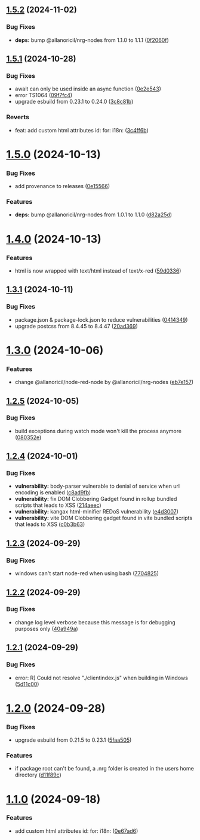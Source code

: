 ## [1.5.2](https://github.com/AllanOricil/nrg/compare/v1.5.1...v1.5.2) (2024-11-02)


### Bug Fixes

* **deps:** bump @allanoricil/nrg-nodes from 1.1.0 to 1.1.1 ([0f2060f](https://github.com/AllanOricil/nrg/commit/0f2060f659f12656ed2ebf8a0605e6cb1f5df87c))

## [1.5.1](https://github.com/AllanOricil/nrg/compare/v1.5.0...v1.5.1) (2024-10-28)


### Bug Fixes

* await can only be used inside an async function ([0e2e543](https://github.com/AllanOricil/nrg/commit/0e2e543c9db2d49568692bed846b25979876697f))
* error TS1064 ([09f7fc4](https://github.com/AllanOricil/nrg/commit/09f7fc479eb987ac1af086954bb7204a4c8f3771))
* upgrade esbuild from 0.23.1 to 0.24.0 ([3c8c81b](https://github.com/AllanOricil/nrg/commit/3c8c81b6b4f0e2fca46f4996ef1b332735fbebd7))


### Reverts

* feat: add custom html attributes id: for: i18n: ([3c4ff6b](https://github.com/AllanOricil/nrg/commit/3c4ff6bb84eb98f61a697b8dd9018142e84a255a))

# [1.5.0](https://github.com/AllanOricil/nrg/compare/v1.4.0...v1.5.0) (2024-10-13)


### Bug Fixes

* add provenance to releases ([0e15566](https://github.com/AllanOricil/nrg/commit/0e155665c3c037316c5b6d7e48b6bf06f98b37d6))


### Features

* **deps:** bump @allanoricil/nrg-nodes from 1.0.1 to 1.1.0 ([d82a25d](https://github.com/AllanOricil/nrg/commit/d82a25d1c3b54098dc58e88481bd27f468d84a81))

# [1.4.0](https://github.com/AllanOricil/nrg/compare/v1.3.1...v1.4.0) (2024-10-13)


### Features

* html is now wrapped with text/html instead of text/x-red ([59d0336](https://github.com/AllanOricil/nrg/commit/59d0336b53630407373325c4080de93e917be537))

## [1.3.1](https://github.com/AllanOricil/nrg/compare/v1.3.0...v1.3.1) (2024-10-11)


### Bug Fixes

* package.json & package-lock.json to reduce vulnerabilities ([0414349](https://github.com/AllanOricil/nrg/commit/041434978d77fef797427822fa395102d9365235))
* upgrade postcss from 8.4.45 to 8.4.47 ([20ad369](https://github.com/AllanOricil/nrg/commit/20ad3695ae96ea6c89aed0e2523ca3eb8588ffb3))

# [1.3.0](https://github.com/AllanOricil/nrg/compare/v1.2.5...v1.3.0) (2024-10-06)


### Features

* change @allanoricil/node-red-node by @allanoricil/nrg-nodes ([eb7e157](https://github.com/AllanOricil/nrg/commit/eb7e15744440fbe958fccf74c0bf3479ad18c905))

## [1.2.5](https://github.com/AllanOricil/nrg/compare/v1.2.4...v1.2.5) (2024-10-05)


### Bug Fixes

* build exceptions during watch mode won't kill the process anymore ([080352e](https://github.com/AllanOricil/nrg/commit/080352ec310315fd34bb3500fc5d5660ef30c290))

## [1.2.4](https://github.com/AllanOricil/nrg/compare/v1.2.3...v1.2.4) (2024-10-01)


### Bug Fixes

* **vulnerability:** body-parser vulnerable to denial of service when url encoding is enabled ([c8ad9fb](https://github.com/AllanOricil/nrg/commit/c8ad9fb36b3ef8b7c33420745395ff00be3ab0e3))
* **vulnerability:** fix DOM Clobbering Gadget found in rollup bundled scripts that leads to XSS ([214aeec](https://github.com/AllanOricil/nrg/commit/214aeecc0f6365765f57a91511deaf836359785d))
* **vulnerability:** kangax html-minifier REDoS vulnerability ([e4d3007](https://github.com/AllanOricil/nrg/commit/e4d3007768018a810b6dc4ca14e390034b9d7785))
* **vulnerability:** vite DOM Clobbering gadget found in vite bundled scripts that leads to XSS ([c0b3b63](https://github.com/AllanOricil/nrg/commit/c0b3b63d42111b5af4693d6b7791dd12cf918d46))

## [1.2.3](https://github.com/AllanOricil/nrg/compare/v1.2.2...v1.2.3) (2024-09-29)


### Bug Fixes

* windows can't start node-red when using bash ([7704825](https://github.com/AllanOricil/nrg/commit/7704825b295c96305c3c9efe7348a5a703fa8768))

## [1.2.2](https://github.com/AllanOricil/nrg/compare/v1.2.1...v1.2.2) (2024-09-29)


### Bug Fixes

* change log level verbose because this message is for debugging purposes only ([40a949a](https://github.com/AllanOricil/nrg/commit/40a949a78705f7cf8c80e9f2936b68dbac017033))

## [1.2.1](https://github.com/AllanOricil/nrg/compare/v1.2.0...v1.2.1) (2024-09-29)


### Bug Fixes

* error: R] Could not resolve "./clientindex.js" when building in Windows ([5d11c00](https://github.com/AllanOricil/nrg/commit/5d11c00a02f549a9f75868bae430784c8a9c36c1))

# [1.2.0](https://github.com/AllanOricil/nrg/compare/v1.1.0...v1.2.0) (2024-09-28)


### Bug Fixes

* upgrade esbuild from 0.21.5 to 0.23.1 ([5faa505](https://github.com/AllanOricil/nrg/commit/5faa5057efc05707db575979e64fccb3dc7c3ec5))


### Features

* if package root can't be found, a .nrg folder is created in the users home directory ([d11f89c](https://github.com/AllanOricil/nrg/commit/d11f89cad27bface38b353e7158bb06ca45d5410))

# [1.1.0](https://github.com/AllanOricil/nrg/compare/v1.0.1...v1.1.0) (2024-09-18)


### Features

* add custom html attributes id: for: i18n: ([0e67ad6](https://github.com/AllanOricil/nrg/commit/0e67ad672f0ffa58f12cb2a90238cf322551d71c))
